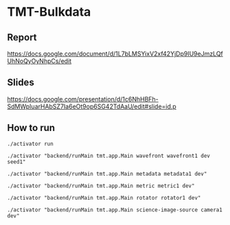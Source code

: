 
TMT-Bulkdata
============

Report
------
https://docs.google.com/document/d/1L7bLMSYixV2xf42YjDp9IU9eJmzLQfUhNoQyOyNhpCs/edit

Slides
------
https://docs.google.com/presentation/d/1c6NhHBFh-SdMWpIuarHAbSZ7Ia6eOt9op6SG42TdAaU/edit#slide=id.p

How to run
----------
```
./activator run

./activator "backend/runMain tmt.app.Main wavefront wavefront1 dev seed1"

./activator "backend/runMain tmt.app.Main metadata metadata1 dev"

./activator "backend/runMain tmt.app.Main metric metric1 dev"

./activator "backend/runMain tmt.app.Main rotator rotator1 dev"

./activator "backend/runMain tmt.app.Main science-image-source camera1 dev"
```